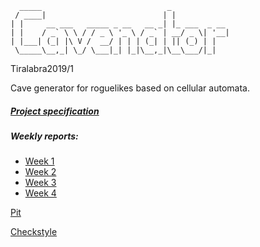 
      _____                            _             
     / ____|                          | |            
    | |     __ ___   _____ _ __   __ _| |_ ___  _ __ 
    | |    / _` \ \ / / _ \ '_ \ / _` | __/ _ \| '__|
    | |___| (_| |\ V /  __/ | | | (_| | || (_) | |   
     \_____\__,_| \_/ \___|_| |_|\__,_|\__\___/|_|   
                                                 
                                                 

Tiralabra2019/1

Cave generator for roguelikes based on cellular automata.

##### [Project specification](https://github.com/w4ldo/Cavenator/blob/master/Documentation/ProjectSpecification.md)

##### Weekly reports:
* [Week 1](https://github.com/w4ldo/Cavenator/blob/master/Documentation/weekly_report_1.md)
* [Week 2](https://github.com/w4ldo/Cavenator/blob/master/Documentation/weekly_report_2.md)
* [Week 3](https://github.com/w4ldo/Cavenator/blob/master/Documentation/weekly_report_3.md)
* [Week 4](https://github.com/w4ldo/Cavenator/blob/master/Documentation/weekly_report_4.md)

[Pit](https://htmlpreview.github.io/?https://github.com/w4ldo/Cavenator/blob/master/Documentation/pit/index.html)

[Checkstyle](https://htmlpreview.github.io/?https://github.com/w4ldo/Cavenator/blob/master/Documentation/checkstyle.html)
